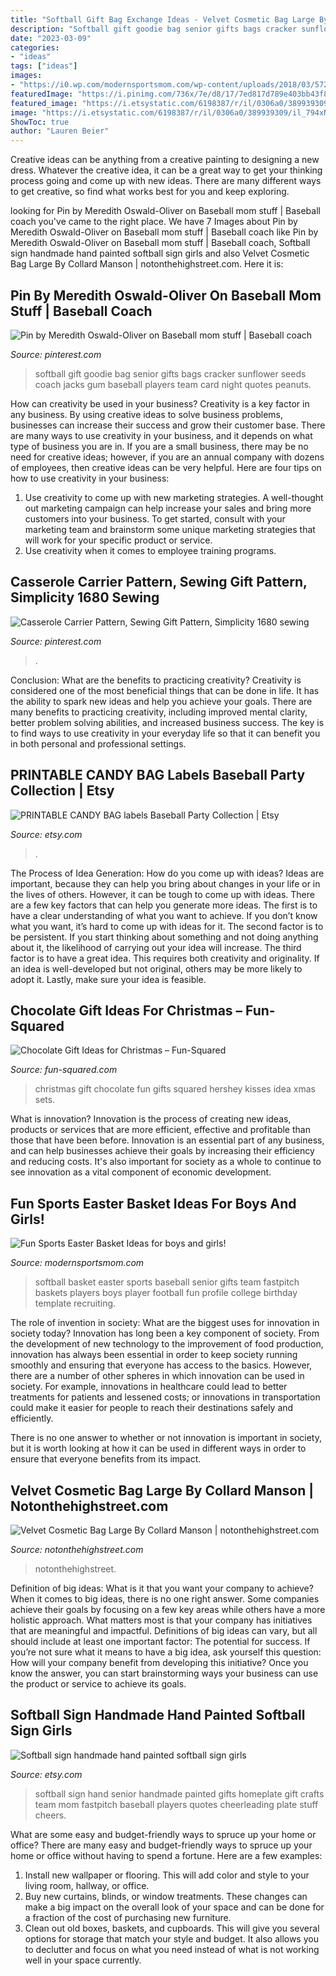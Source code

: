 ```yaml
---
title: "Softball Gift Bag Exchange Ideas - Velvet Cosmetic Bag Large By Collard Manson"
description: "Softball gift goodie bag senior gifts bags cracker sunflower seeds coach jacks gum baseball players team card night quotes peanuts"
date: "2023-03-09"
categories:
- "ideas"
tags: ["ideas"]
images:
- "https://i0.wp.com/modernsportsmom.com/wp-content/uploads/2018/03/572f3d93c60cc36ca9276395d9abce33.jpg?resize=1136%2C1136"
featuredImage: "https://i.pinimg.com/736x/7e/d8/17/7ed817d789e403bb43f86d62974efd0c--softball-gifts-softball-goodie-bag-ideas.jpg"
featured_image: "https://i.etsystatic.com/6198387/r/il/0306a0/389939309/il_794xN.389939309_thuh.jpg"
image: "https://i.etsystatic.com/6198387/r/il/0306a0/389939309/il_794xN.389939309_thuh.jpg"
ShowToc: true
author: "Lauren Beier"
---
```



Creative ideas can be anything from a creative painting to designing a new dress. Whatever the creative idea, it can be a great way to get your thinking process going and come up with new ideas. There are many different ways to get creative, so find what works best for you and keep exploring.

	

		
looking for Pin by Meredith Oswald-Oliver on Baseball mom stuff | Baseball coach you've came to the right place. We have 7 Images about Pin by Meredith Oswald-Oliver on Baseball mom stuff | Baseball coach like Pin by Meredith Oswald-Oliver on Baseball mom stuff | Baseball coach, Softball sign handmade hand painted softball sign girls and also Velvet Cosmetic Bag Large By Collard Manson | notonthehighstreet.com. Here it is:
		
    
## Pin By Meredith Oswald-Oliver On Baseball Mom Stuff | Baseball Coach

<img loading=lazy src="https://i.pinimg.com/736x/7e/d8/17/7ed817d789e403bb43f86d62974efd0c--softball-gifts-softball-goodie-bag-ideas.jpg" onerror="this.onerror=null;this.src='https://tse3.mm.bing.net/th?id=OIP.5-7hh6DKbXbfgpU8kGs2-QAAAA&amp;pid=15.1';" alt="Pin by Meredith Oswald-Oliver on Baseball mom stuff | Baseball coach">

_Source: pinterest.com_

>softball gift goodie bag senior gifts bags cracker sunflower seeds coach jacks gum baseball players team card night quotes peanuts. 

	

How can creativity be used in your business?
Creativity is a key factor in any business. By using creative ideas to solve business problems, businesses can increase their success and grow their customer base. There are many ways to use creativity in your business, and it depends on what type of business you are in. If you are a small business, there may be no need for creative ideas; however, if you are an annual company with dozens of employees, then creative ideas can be very helpful. Here are four tips on how to use creativity in your business: 
1) Use creativity to come up with new marketing strategies. A well-thought out marketing campaign can help increase your sales and bring more customers into your business. To get started, consult with your marketing team and brainstorm some unique marketing strategies that will work for your specific product or service. 
2) Use creativity when it comes to employee training programs.

    
## Casserole Carrier Pattern, Sewing Gift Pattern, Simplicity 1680 Sewing

<img loading=lazy src="https://i.pinimg.com/736x/db/52/c9/db52c9449f6748a485c2fb0215eb7daa.jpg" onerror="this.onerror=null;this.src='https://tse1.mm.bing.net/th?id=OIP.Tao_-llD_fKo8Y54Bbzh6wHaF4&amp;pid=15.1';" alt="Casserole Carrier Pattern, Sewing Gift Pattern, Simplicity 1680 sewing">

_Source: pinterest.com_

>. 

	

Conclusion: What are the benefits to practicing creativity?
Creativity is considered one of the most beneficial things that can be done in life. It has the ability to spark new ideas and help you achieve your goals. There are many benefits to practicing creativity, including improved mental clarity, better problem solving abilities, and increased business success. The key is to find ways to use creativity in your everyday life so that it can benefit you in both personal and professional settings.

    
## PRINTABLE CANDY BAG Labels Baseball Party Collection | Etsy

<img loading=lazy src="https://i.etsystatic.com/6198387/r/il/0306a0/389939309/il_794xN.389939309_thuh.jpg" onerror="this.onerror=null;this.src='https://tse4.mm.bing.net/th?id=OIP.1z9bHCYf9Qax_m5Bsf878wHaFS&amp;pid=15.1';" alt="PRINTABLE CANDY BAG labels Baseball Party Collection | Etsy">

_Source: etsy.com_

>. 

	

The Process of Idea Generation: How do you come up with ideas?
Ideas are important, because they can help you bring about changes in your life or in the lives of others. However, it can be tough to come up with ideas. There are a few key factors that can help you generate more ideas. The first is to have a clear understanding of what you want to achieve. If you don’t know what you want, it’s hard to come up with ideas for it. The second factor is to be persistent. If you start thinking about something and not doing anything about it, the likelihood of carrying out your idea will increase. The third factor is to have a great idea. This requires both creativity and originality. If an idea is well-developed but not original, others may be more likely to adopt it. Lastly, make sure your idea is feasible.

    
## Chocolate Gift Ideas For Christmas – Fun-Squared

<img loading=lazy src="https://i2.wp.com/fun-squared.com/wp-content/uploads/2016/11/LotsofLoveGiftForChristmas.jpg?resize=600%2C1500&amp;ssl=1" onerror="this.onerror=null;this.src='https://tse3.mm.bing.net/th?id=OIP.U6DPsb2VeHKJEZzE1b1mZwHaSh&amp;pid=15.1';" alt="Chocolate Gift Ideas for Christmas – Fun-Squared">

_Source: fun-squared.com_

>christmas gift chocolate fun gifts squared hershey kisses idea xmas sets. 

	

What is innovation?
Innovation is the process of creating new ideas, products or services that are more efficient, effective and profitable than those that have been before. Innovation is an essential part of any business, and can help businesses achieve their goals by increasing their efficiency and reducing costs. It's also important for society as a whole to continue to see innovation as a vital component of economic development.

    
## Fun Sports Easter Basket Ideas For Boys And Girls!

<img loading=lazy src="https://i0.wp.com/modernsportsmom.com/wp-content/uploads/2018/03/572f3d93c60cc36ca9276395d9abce33.jpg?resize=1136%2C1136" onerror="this.onerror=null;this.src='https://tse2.mm.bing.net/th?id=OIP.CLcLGq88-QygVt7ul66VFgHaHa&amp;pid=15.1';" alt="Fun Sports Easter Basket Ideas for boys and girls!">

_Source: modernsportsmom.com_

>softball basket easter sports baseball senior gifts team fastpitch baskets players boys player football fun profile college birthday template recruiting. 

	

The role of invention in society: What are the biggest uses for innovation in society today?
Innovation has long been a key component of society. From the development of new technology to the improvement of food production, innovation has always been essential in order to keep society running smoothly and ensuring that everyone has access to the basics. 
However, there are a number of other spheres in which innovation can be used in society. For example, innovations in healthcare could lead to better treatments for patients and lessened costs; or innovations in transportation could make it easier for people to reach their destinations safely and efficiently. 

There is no one answer to whether or not innovation is important in society, but it is worth looking at how it can be used in different ways in order to ensure that everyone benefits from its impact.

    
## Velvet Cosmetic Bag Large By Collard Manson | Notonthehighstreet.com

<img loading=lazy src="https://cdn.notonthehighstreet.com/fs/db/b8/c940-70c8-4471-b1cf-4fdfcaabfd65/original_embroidered-velvet-cosmetic-bag-large.jpg" onerror="this.onerror=null;this.src='https://tse1.mm.bing.net/th?id=OIP.qCtLFE271Cv5LmTIzr0CsAHaJ4&amp;pid=15.1';" alt="Velvet Cosmetic Bag Large By Collard Manson | notonthehighstreet.com">

_Source: notonthehighstreet.com_

>notonthehighstreet. 

	

Definition of big ideas: What is it that you want your company to achieve?
When it comes to big ideas, there is no one right answer. Some companies achieve their goals by focusing on a few key areas while others have a more holistic approach. What matters most is that your company has initiatives that are meaningful and impactful. Definitions of big ideas can vary, but all should include at least one important factor: The potential for success. 
If you’re not sure what it means to have a big idea, ask yourself this question: How will your company benefit from developing this initiative? Once you know the answer, you can start brainstorming ways your business can use the product or service to achieve its goals.

    
## Softball Sign Handmade Hand Painted Softball Sign Girls

<img loading=lazy src="https://img0.etsystatic.com/139/0/10631365/il_570xN.864025756_mzni.jpg" onerror="this.onerror=null;this.src='https://tse1.mm.bing.net/th?id=OIP.9VcdWnbLbGexP0MjUbZghgHaNL&amp;pid=15.1';" alt="Softball sign handmade hand painted softball sign girls">

_Source: etsy.com_

>softball sign hand senior handmade painted gifts homeplate gift crafts team mom fastpitch baseball players quotes cheerleading plate stuff cheers. 

	

What are some easy and budget-friendly ways to spruce up your home or office?
There are many easy and budget-friendly ways to spruce up your home or office without having to spend a fortune. Here are a few examples: 
1. Install new wallpaper or flooring. This will add color and style to your living room, hallway, or office. 
2. Buy new curtains, blinds, or window treatments. These changes can make a big impact on the overall look of your space and can be done for a fraction of the cost of purchasing new furniture. 
3. Clean out old boxes, baskets, and cupboards. This will give you several options for storage that match your style and budget. It also allows you to declutter and focus on what you need instead of what is not working well in your space currently. 

